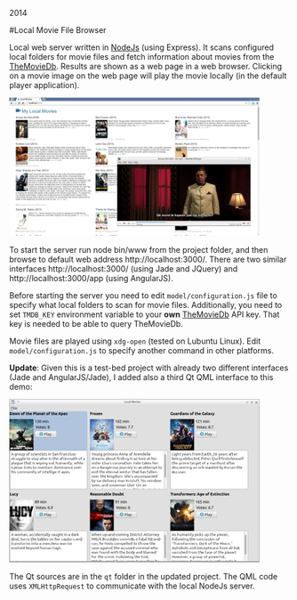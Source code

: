 2014

#Local Movie File Browser

<!--- tags: javascript nodejs angular qt -->

Local web server written in [NodeJs](http://nodejs.org/) (using Express). It scans configured local folders for movie files and fetch information about movies from the [TheMovieDb](https://www.themoviedb.org/). Results are shown as a web page in a web browser. Clicking on a movie image on the web page will play the movie locally (in the default player application).

![](r/nodejs-local-moviebrowser/nb.png)

To start the server run node bin/www from the project folder, and then browse to default web address http://localhost:3000/. There are two similar interfaces http://localhost:3000/ (using Jade and JQuery) and http://localhost:3000/app (using AngularJS).

Before starting the server you need to edit `model/configuration.js` file to specify what local folders to scan for movie files. Additionally, you need to set `TMDB_KEY` environment variable to your **own** [TheMovieDb](https://www.themoviedb.org/) API key. That key is needed to be able to query TheMovieDb.

Movie files are played using `xdg-open` (tested on Lubuntu Linux). Edit `model/configuration.js` to specify another command in other platforms.

**Update**: Given this is a test-bed project with already two different interfaces (Jade and AngularJS/Jade), I added also a third Qt QML interface to this demo:

![](r/nodejs-local-moviebrowser/qml.png)

The Qt sources are in the `qt` folder in the updated project. The QML code uses `XMLHttpRequest` to communicate with the local NodeJs server.
